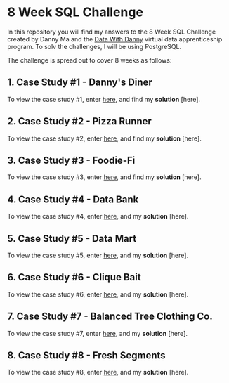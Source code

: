 # 8 Week SQL Challenge

In this repository you will find my answers to the 8 Week SQL Challenge created by Danny Ma and the [Data With Danny](https://8weeksqlchallenge.com/) virtual data apprenticeship program. To solv the challenges, I will be using PostgreSQL.

The challenge is spread out to cover 8 weeks as follows:

## 1. Case Study #1 - Danny's Diner

To view the case study #1, enter [here](https://8weeksqlchallenge.com/case-study-1/), and find my **solution** [here].


## 2. Case Study #2 - Pizza Runner

To view the case study #2, enter [here](https://8weeksqlchallenge.com/case-study-2/), and find my **solution** [here].


## 3. Case Study #3 - Foodie-Fi

To view the case study #3, enter [here](https://8weeksqlchallenge.com/case-study-3/), and find my **solution** [here].


## 4. Case Study #4 - Data Bank

To view the case study #4, enter [here](https://8weeksqlchallenge.com/case-study-4/), and my **solution** [here].


## 5. Case Study #5 - Data Mart

To view the case study #5, enter [here](https://8weeksqlchallenge.com/case-study-5/), and my **solution** [here].


## 6. Case Study #6 - Clique Bait

To view the case study #6, enter [here](https://8weeksqlchallenge.com/case-study-6/), and my **solution** [here].


## 7. Case Study #7 - Balanced Tree Clothing Co.

To view the case study #7, enter [here](https://8weeksqlchallenge.com/case-study-7/), and my **solution** [here].


## 8. Case Study #8 - Fresh Segments

To view the case study #8, enter [here](https://8weeksqlchallenge.com/case-study-8/), and my **solution** [here].
